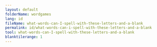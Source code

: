 ```yaml
---
layout: default
folderName: wordgames
lang: id
fileName: what-words-can-I-spell-with-these-letters-and-a-blank
permalink: id/what-words-can-i-spell-with-these-letters-and-a-blank
tool: what-words-can-I-spell-with-these-letters-and-a-blank
blanktilerange: 1
---     
```

